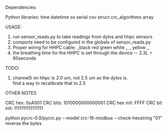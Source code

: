 Dependencies:

Python libraries:
time
datetime
os
serial
csv
struct
crc_algorithms
array









USAGE:
1. run sensor_reads.py to take readings from dylos and hhpc sensors
2. comports need to be configured in the globals of sensor_reads.py
3. Proper wiring for HHPC cable:
		_black red green white 
		_ _ yellow _
5. the breathing time for the HHPC is set through the device -- 2.3L = 60seconds


TODO:
1. channel5 on hhpc is 2.0 um, not 2.5 um as the dylos is.  
	find a way to recalibrate that to 2.5






OTHER NOTES

CRC hex: 0xA001
CRC bits: 1010000000000001
CRC hex init: FFFF
CRC bit init: 1111111111111111

python pycrc-0.9/pycrc.py --model crc-16-modbus --check-hexstring "01" 
reverse the bytes

